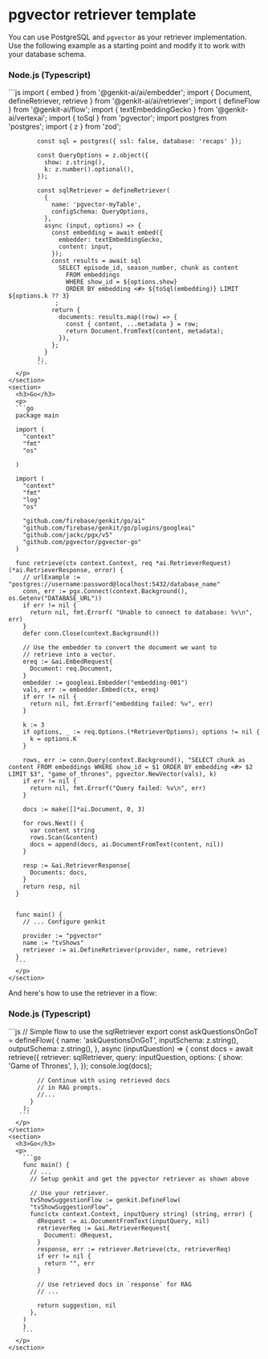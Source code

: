 # pgvector retriever template

You can use PostgreSQL and `pgvector` as your retriever implementation. Use the
following example as a starting point and modify it to work with your database
schema.

<section>
  <devsite-selector>
    <section>
      <h3>Node.js (Typescript)</h3>
      <p>```js
            import { embed } from '@genkit-ai/ai/embedder';
            import { Document, defineRetriever, retrieve } from '@genkit-ai/ai/retriever';
            import { defineFlow } from '@genkit-ai/flow';
            import { textEmbeddingGecko } from '@genkit-ai/vertexai';
            import { toSql } from 'pgvector';
            import postgres from 'postgres';
            import { z } from 'zod';

            const sql = postgres({ ssl: false, database: 'recaps' });

            const QueryOptions = z.object({
              show: z.string(),
              k: z.number().optional(),
            });

            const sqlRetriever = defineRetriever(
              {
                name: 'pgvector-myTable',
                configSchema: QueryOptions,
              },
              async (input, options) => {
                const embedding = await embed({
                  embedder: textEmbeddingGecko,
                  content: input,
                });
                const results = await sql
                  SELECT episode_id, season_number, chunk as content
                    FROM embeddings
                    WHERE show_id = ${options.show}
                    ORDER BY embedding <#> ${toSql(embedding)} LIMIT ${options.k ?? 3}
                 ;
                return {
                  documents: results.map((row) => {
                    const { content, ...metadata } = row;
                    return Document.fromText(content, metadata);
                  }),
                };
              }
            );
            ```
      </p>
    </section>
    <section>
      <h3>Go</h3>
      <p>
      ```go
      package main

      import (
        "context"
        "fmt"
        "os"

      )

      import (
        "context"
        "fmt"
        "log"
        "os"

        "github.com/firebase/genkit/go/ai"
        "github.com/firebase/genkit/go/plugins/googleai"
        "github.com/jackc/pgx/v5"
        "github.com/pgvector/pgvector-go"
      )

      func retrieve(ctx context.Context, req *ai.RetrieverRequest) (*ai.RetrieverResponse, error) {
        // urlExample := "postgres://username:password@localhost:5432/database_name"
        conn, err := pgx.Connect(context.Background(), os.Getenv("DATABASE_URL"))
        if err != nil {
          return nil, fmt.Errorf( "Unable to connect to database: %v\n", err)
        }
        defer conn.Close(context.Background())

        // Use the embedder to convert the document we want to
        // retrieve into a vector.
        ereq := &ai.EmbedRequest{
          Document: req.Document,
        }
        embedder := googleai.Embedder("embedding-001")
        vals, err := embedder.Embed(ctx, ereq)
        if err != nil {
          return nil, fmt.Errorf("embedding failed: %v", err)
        }

        k := 3
        if options, _ := req.Options.(*RetrieverOptions); options != nil {
          k = options.K
        }

        rows, err := conn.Query(context.Background(), "SELECT chunk as content FROM embeddings WHERE show_id = $1 ORDER BY embedding <#> $2 LIMIT $3", "game_of_thrones", pgvector.NewVector(vals), k)
        if err != nil {
          return nil, fmt.Errorf("Query failed: %v\n", err)
        }

        docs := make([]*ai.Document, 0, 3)

        for rows.Next() {
          var content string
          rows.Scan(&content)
          docs = append(docs, ai.DocumentFromText(content, nil))
        }

        resp := &ai.RetrieverResponse{
          Documents: docs,
        }
        return resp, nil
      }


      func main() {
        // ... Configure genkit

        provider := "pgvector"
        name := "tvShows"
        retriever := ai.DefineRetriever(provider, name, retrieve)
      }
      ```
      </p>
    </section>
  </devsite-selector>
</section>

And here's how to use the retriever in a flow:

<section>
  <devsite-selector>
    <section>
      <h3>Node.js (Typescript)</h3>
      <p>
       ```js
        // Simple flow to use the sqlRetriever
        export const askQuestionsOnGoT = defineFlow(
          {
            name: 'askQuestionsOnGoT',
            inputSchema: z.string(),
            outputSchema: z.string(),
          },
          async (inputQuestion) => {
            const docs = await retrieve({
              retriever: sqlRetriever,
              query: inputQuestion,
              options: {
                show: 'Game of Thrones',
              },
            });
            console.log(docs);

            // Continue with using retrieved docs
            // in RAG prompts.
            //...
          }
        );
       ```
      </p>
    </section>
    <section>
      <h3>Go</h3>
      <p>
        ```go
        func main() {
          // ...
          // Setup genkit and get the pgvector retriever as shown above

          // Use your retriever.  
          tvShowSuggestionFlow := genkit.DefineFlow(
          "tvShowSuggestionFlow",
          func(ctx context.Context, inputQuery string) (string, error) {
            dRequest := ai.DocumentFromText(inputQuery, nil)
            retrieverReq := &ai.RetrieverRequest{
              Document: dRequest,
            }
            response, err := retriever.Retrieve(ctx, retrieverReq)
            if err != nil {
              return "", err
            }

            // Use retrieved docs in `response` for RAG
            // ...
            
            return suggestion, nil
          },
        ) 
        }
        ```
      </p>
    </section>
  </devsite-selector>
</section>
